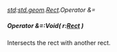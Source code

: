 _[std](../../modules/std/std-module.md):[std.geom](../../modules/std/std-geom.md).[Rect<T>](../../modules/std/std-geom-rect.md).Operator &=_
##### Operator &=:Void( r:[Rect](../../modules/std/std-geom-rect.md)<T> )
Intersects the rect with another rect.

